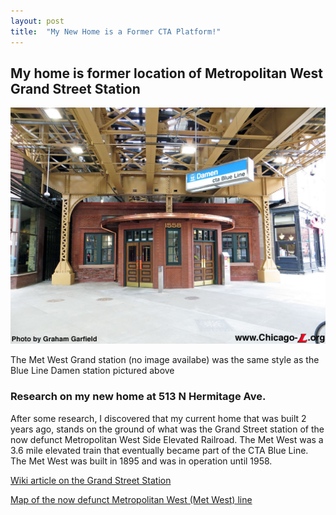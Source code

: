 ```yaml
---
layout: post
title:  "My New Home is a Former CTA Platform!"
---
```


## My home is former location of Metropolitan West Grand Street Station

![Blue Line Station @ North/Damen](/media/damen-milwaukee92.jpg "Blue Line Station @ North/Damen")

The Met West Grand station (no image availabe) was the same style as the Blue Line Damen station pictured above

### Research on my new home at 513 N Hermitage Ave.

After some research, I discovered that my current home that was built 2 years ago, stands on the ground of what was the Grand Street station of the now defunct Metropolitan West Side Elevated Railroad. The Met West was a 3.6 mile elevated train that eventually became part of the CTA Blue Line. The Met West was built in 1895 and was in
operation until 1958.

[Wiki article on the Grand Street Station](https://en.wikipedia.org/wiki/Grand_station_(CTA_Logan_Square_branch)#:~:text=Grand%20was%20a%20rapid%20transit,service%20on%20May%206%2C%201895.)

[Map of the now defunct Metropolitan West (Met West) line](https://www.google.com/maps/d/viewer?hl=en&amp;gl=us&amp;ie=UTF8&amp;ptab=2&amp;oe=UTF8&amp;msa=0&amp;ll=41.8910404932203%2C-87.67032823551367&amp;spn=0.317372%2C0.508118&amp;z=18&amp;mid=1TfjR0R9GrR-LQE-DMl0W46yauB4)

